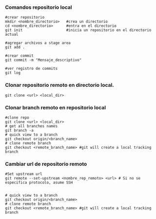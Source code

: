 ### Comandos repositorio local

```pwsh
#crear repositorio
mkdir <nombre_directorio>   #crea un directorio
cd <nombre_directorio>      #entra en el directorio
git init                    #inicia un repositorio en el directorio actual

#agregar archivos a stage area
git add .

#crear commit
git commit -m "Mensaje_descriptivo"

#ver registro de commits
git log

```




### Clonar repositorio remoto en directorio local.

```pwsh
git clone <url> <local_dir>
```

### Clonar branch remoto en repositorio local

```pwsh
#clone repo
git clone <url> <local_dir>
# get all branches names
git branch -a
# quick view to a branch
git checkout origin/<branch_name>
# clone remote branch
git checkout <remote_branch_name> #git will create a local tracking branch
```

### Cambiar url de repositorio remoto
```pwsh
#Set upstream url
git remote --set-upstream <nombre_rep_remoto> <url> # Si no se especifica protocolo, asume SSH
```
```pwsh

# quick view to a branch
git checkout origin/<branch_name>
# clone remote branch
git checkout <remote_branch_name> #git will create a local tracking branch
```
